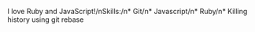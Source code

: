 I love Ruby and JavaScript!/nSkills:/n* Git/n* Javascript/n* Ruby/n* Killing history using git rebase